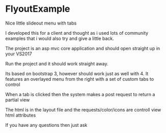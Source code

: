 # FlyoutExample
Nice little slideout menu with tabs

I developed this for a client and thought as i used lots of community examples that i would also try and give a little back.

The project is an asp mvc core application and should open straight up in your VS2017

Run the project and it should work straight away.

Its based on bootstrap 3, however should work just as well with 4. It features an overlayed menu from the right with a set of custom tabs to control

When a tab is clicked then the system makes a post request to return a partial view

The html is in the layout file and the requests/color/icons are controll view html attributes

If you have any questions then just ask

